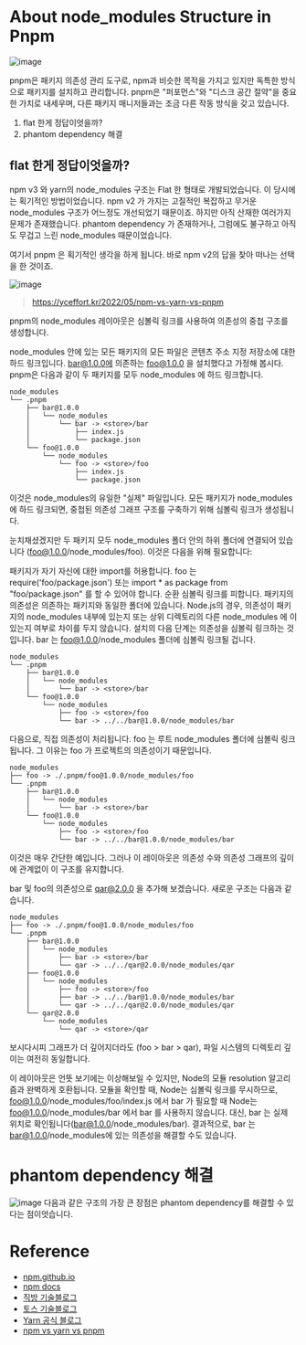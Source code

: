 # About node_modules Structure in Pnpm

![image](https://github.com/adultlee/study-package-manager/assets/77886826/fc0c96e0-d907-448f-b6a8-5a264c888921)

pnpm은 패키지 의존성 관리 도구로, npm과 비슷한 목적을 가지고 있지만 독특한 방식으로 패키지를 설치하고 관리합니다. pnpm은 "퍼포먼스"와 "디스크 공간 절약"을 중요한 가치로 내세우며, 다른 패키지 매니저들과는 조금 다른 작동 방식을 갖고 있습니다.

1. flat 한게 정답이엇을까?
2. phantom dependency 해결

## flat 한게 정답이엇을까?

npm v3 와 yarn의 node_modules 구조는 Flat 한 형태로 개발되었습니다. 이 당시에는 획기적인 방법이었습니다. npm v2 가 가지는 고질적인 복잡하고 무거운 node_modules 구조가 어느정도 개선되었기 때문이죠. 하지만 아직 산재한 여러가지 문제가 존재했습니다.
phantom dependency 가 존재하거나, 그럼에도 불구하고 아직도 무겁고 느린 node_modules 때문이었습니다.

여기서 pnpm 은 획기적인 생각을 하게 됩니다. 바로 npm v2의 답을 찾아 떠나는 선택을 한 것이죠.

![image](https://github.com/adultlee/study-package-manager/assets/77886826/b4dc34fd-2274-4cd5-b45e-483fca50175b)

> https://yceffort.kr/2022/05/npm-vs-yarn-vs-pnpm

pnpm의 node_modules 레이아웃은 심볼릭 링크를 사용하여 의존성의 중첩 구조를 생성합니다.

node_modules 안에 있는 모든 패키지의 모든 파일은 콘텐츠 주소 지정 저장소에 대한 하드 링크입니다. bar@1.0.0에 의존하는 foo@1.0.0 을 설치했다고 가정해 봅시다. pnpm은 다음과 같이 두 패키지를 모두 node_modules 에 하드 링크합니다.

```
node_modules
└── .pnpm
    ├── bar@1.0.0
    │   └── node_modules
    │       └── bar -> <store>/bar
    │           ├── index.js
    │           └── package.json
    └── foo@1.0.0
        └── node_modules
            └── foo -> <store>/foo
                ├── index.js
                └── package.json
```

이것은 node_modules의 유일한 "실제" 파일입니다. 모든 패키지가 node_modules에 하드 링크되면, 중첩된 의존성 그래프 구조를 구축하기 위해 심볼릭 링크가 생성됩니다.

눈치채셨겠지만 두 패키지 모두 node_modules 폴더 안의 하위 폴더에 연결되어 있습니다 (foo@1.0.0/node_modules/foo). 이것은 다음을 위해 필요합니다:

패키지가 자기 자신에 대한 import를 허용합니다. foo 는 require('foo/package.json') 또는 import \* as package from "foo/package.json" 를 할 수 있어야 합니다.
순환 심볼릭 링크를 피합니다. 패키지의 의존성은 의존하는 패키지와 동일한 폴더에 있습니다. Node.js의 경우, 의존성이 패키지의 node_modules 내부에 있는지 또는 상위 디렉토리의 다른 node_modules 에 이 있는지 여부로 차이를 두지 않습니다.
설치의 다음 단계는 의존성을 심볼릭 링크하는 것입니다. bar 는 foo@1.0.0/node_modules 폴더에 심볼릭 링크될 겁니다.

```
node_modules
└── .pnpm
    ├── bar@1.0.0
    │   └── node_modules
    │       └── bar -> <store>/bar
    └── foo@1.0.0
        └── node_modules
            ├── foo -> <store>/foo
            └── bar -> ../../bar@1.0.0/node_modules/bar
```

다음으로, 직접 의존성이 처리됩니다. foo 는 루트 node_modules 폴더에 심볼릭 링크됩니다. 그 이유는 foo 가 프로젝트의 의존성이기 때문입니다.

```
node_modules
├── foo -> ./.pnpm/foo@1.0.0/node_modules/foo
└── .pnpm
    ├── bar@1.0.0
    │   └── node_modules
    │       └── bar -> <store>/bar
    └── foo@1.0.0
        └── node_modules
            ├── foo -> <store>/foo
            └── bar -> ../../bar@1.0.0/node_modules/bar
```

이것은 매우 간단한 예입니다. 그러나 이 레이아웃은 의존성 수와 의존성 그래프의 깊이에 관계없이 이 구조를 유지합니다.

bar 및 foo의 의존성으로 qar@2.0.0 을 추가해 보겠습니다. 새로운 구조는 다음과 같습니다.

```
node_modules
├── foo -> ./.pnpm/foo@1.0.0/node_modules/foo
└── .pnpm
    ├── bar@1.0.0
    │   └── node_modules
    │       ├── bar -> <store>/bar
    │       └── qar -> ../../qar@2.0.0/node_modules/qar
    ├── foo@1.0.0
    │   └── node_modules
    │       ├── foo -> <store>/foo
    │       ├── bar -> ../../bar@1.0.0/node_modules/bar
    │       └── qar -> ../../qar@2.0.0/node_modules/qar
    └── qar@2.0.0
        └── node_modules
            └── qar -> <store>/qar
```

보시다시피 그래프가 더 깊어지더라도 (foo > bar > qar), 파일 시스템의 디렉토리 깊이는 여전히 동일합니다.

이 레이아웃은 언뜻 보기에는 이상해보일 수 있지만, Node의 모듈 resolution 알고리즘과 완벽하게 호환됩니다. 모듈을 확인할 때, Node는 심볼릭 링크를 무시하므로, foo@1.0.0/node_modules/foo/index.js 에서 bar 가 필요할 때 Node는 foo@1.0.0/node_modules/bar 에서 bar 를 사용하지 않습니다. 대신, bar 는 실제 위치로 확인됩니다(bar@1.0.0/node_modules/bar). 결과적으로, bar 는 bar@1.0.0/node_modules에 있는 의존성을 해결할 수도 있습니다.

# phantom dependency 해결

![image](https://github.com/adultlee/study-package-manager/assets/77886826/77c0a6f2-0bc6-40fd-aaa0-018433f1ec45)
다음과 같은 구조의 가장 큰 장점은 phantom dependency를 해결할 수 있다는 점이엇습니다.

# Reference

- [npm.github.io](https://npm.github.io/how-npm-works-docs/npm2/how-npm2-works.html)
- [npm docs](https://blog.npmjs.org/post/129378362260/npm-weekly-29-npm-3-out-of-beta-nick-out-of-the)
- [직방 기술블로그](https://medium.com/zigbang/%ED%8C%A8%ED%82%A4%EC%A7%80-%EB%A7%A4%EB%8B%88%EC%A0%80-%EA%B7%B8%EA%B2%83%EC%9D%B4-%EA%B6%81%EA%B8%88%ED%95%98%EB%8B%A4-5bacc65fb05d)
- [토스 기술블로그](https://toss.tech/article/node-modules-and-yarn-berry)
- [Yarn 공식 블로그](https://engineering.fb.com/2016/10/11/web/yarn-a-new-package-manager-for-javascript/)
- [npm vs yarn vs pnpm](https://yceffort.kr/2022/05/npm-vs-yarn-vs-pnpm#%EB%A7%8E%EC%9D%80-%ED%98%81%EB%AA%85%EC%9D%84-%EA%B0%80%EC%A0%B8%EC%98%A8-yarn-classic)
